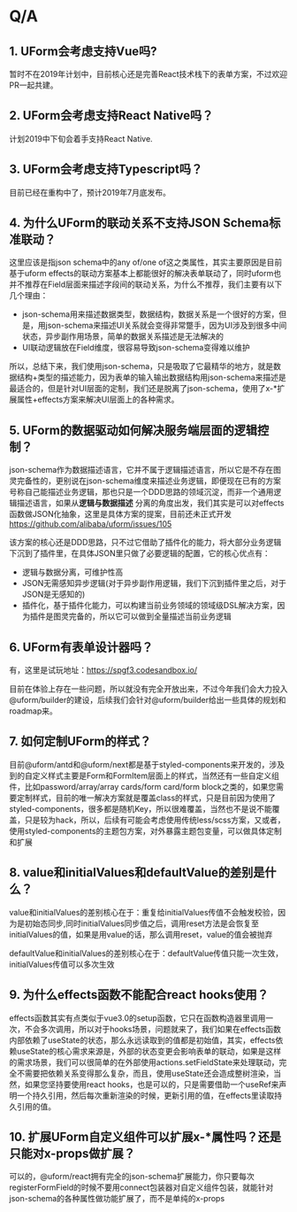 # Q/A

## 1. UForm会考虑支持Vue吗?

暂时不在2019年计划中，目前核心还是完善React技术栈下的表单方案，不过欢迎PR一起共建。

## 2. UForm会考虑支持React Native吗？

计划2019中下旬会着手支持React Native.

## 3. UForm会考虑支持Typescript吗？

目前已经在重构中了，预计2019年7月底发布。

## 4. 为什么UForm的联动关系不支持JSON Schema标准联动？

这里应该是指json schema中的any of/one of这之类属性，其实主要原因是目前基于uform effects的联动方案基本上都能很好的解决表单联动了，同时uform也并不推荐在Field层面来描述字段间的联动关系，为什么不推荐，我们主要有以下几个理由：

- json-schema用来描述数据类型，数据结构，数据关系是一个很好的方案，但是，用json-schema来描述UI关系就会变得非常蹩手，因为UI涉及到很多中间状态，异步副作用场景，简单的数据关系描述是无法解决的
- UI联动逻辑放在Field维度，很容易导致json-schema变得难以维护

所以，总结下来，我们使用json-schema，只是吸取了它最精华的地方，就是数据结构+类型的描述能力，因为表单的输入输出数据结构用json-schema来描述是最适合的，但是针对UI层面的定制，我们还是脱离了json-schema，使用了x-*扩展属性+effects方案来解决UI层面上的各种需求。

## 5. UForm的数据驱动如何解决服务端层面的逻辑控制？

json-schema作为数据描述语言，它并不属于逻辑描述语言，所以它是不存在图灵完备性的，更别说在json-schema维度来描述业务逻辑，即便现在已有的方案号称自己能描述业务逻辑，那也只是一个DDD思路的领域沉淀，而非一个通用逻辑描述语言，如果从**逻辑与数据描述** 分离的角度出发，我们其实是可以对effects函数做JSON化抽象，这里是具体方案的提案，目前还未正式开发 https://github.com/alibaba/uform/issues/105

该方案的核心还是DDD思路，只不过它借助了插件化的能力，将大部分业务逻辑下沉到了插件里，在具体JSON里只做了必要逻辑的配置，它的核心优点有：

- 逻辑与数据分离，可维护性高
- JSON无需感知异步逻辑(对于异步副作用逻辑，我们下沉到插件里之后，对于JSON是无感知的)
- 插件化，基于插件化能力，可以构建当前业务领域的领域级DSL解决方案，因为插件是图灵完备的，所以它可以做到全量描述当前业务逻辑

## 6. UForm有表单设计器吗？

有，这里是试玩地址：https://spgf3.codesandbox.io/

目前在体验上存在一些问题，所以就没有完全开放出来，不过今年我们会大力投入@uform/builder的建设，后续我们会针对@uform/builder给出一些具体的规划和roadmap来。

## 7. 如何定制UForm的样式？

目前@uform/antd和@uform/next都是基于styled-components来开发的，涉及到的自定义样式主要是Form和FormItem层面上的样式，当然还有一些自定义组件，比如password/array/array cards/form card/form block之类的，如果您需要定制样式，目前的唯一解决方案就是覆盖class的样式，只是目前因为使用了styled-components，很多都是随机Key，所以很难覆盖，当然也不是说不能覆盖，只是较为hack，所以，后续有可能会考虑使用传统less/scss方案，又或者，使用styled-components的主题包方案，对外暴露主题包变量，可以做具体定制和扩展

## 8. value和initialValues和defaultValue的差别是什么？

value和initialValues的差别核心在于：重复给initialValues传值不会触发校验，因为是初始态同步,同时initialValues同步值之后，调用reset方法是会恢复至initialValues的值，如果是用value的话，那么调用reset，value的值会被抛弃

defaultValue和initialValues的差别核心在于：defaultValue传值只能一次生效，initialValues传值可以多次生效

## 9. 为什么effects函数不能配合react hooks使用？

effects函数其实有点类似于vue3.0的setup函数，它只在函数构造器里调用一次，不会多次调用，所以对于hooks场景，问题就来了，我们如果在effects函数内部依赖了useState的状态，那么永远读取到的值都是初始值，其实，effects依赖useState的核心需求来源是，外部的状态变更会影响表单的联动，如果是这样的需求场景，我们可以很简单的在外部使用actions.setFieldState来处理联动，完全不需要把依赖关系变得那么复杂，而且，使用useState还会造成整树渲染，当然，如果您坚持要使用react hooks，也是可以的，只是需要借助一个useRef来声明一个持久引用，然后每次重新渲染的时候，更新引用的值，在effects里读取持久引用的值。

## 10. 扩展UForm自定义组件可以扩展x-*属性吗？还是只能对x-props做扩展？

可以的，@uform/react拥有完全的json-schema扩展能力，你只要每次registerFormField的时候不要用connect包装器对自定义组件包装，就能针对json-schema的各种属性做功能扩展了，而不是单纯的x-props

